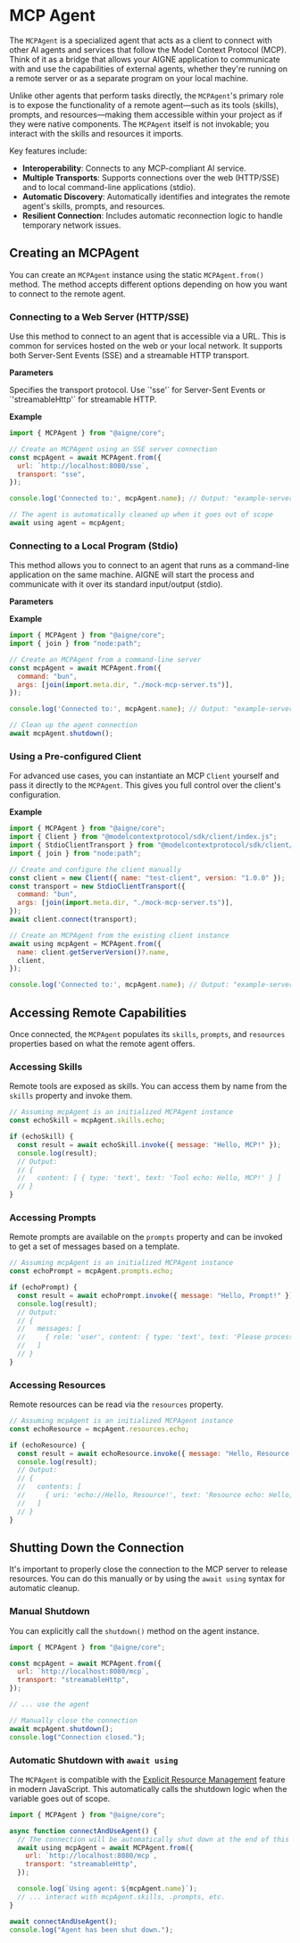 # MCP Agent

The `MCPAgent` is a specialized agent that acts as a client to connect with other AI agents and services that follow the Model Context Protocol (MCP). Think of it as a bridge that allows your AIGNE application to communicate with and use the capabilities of external agents, whether they're running on a remote server or as a separate program on your local machine.

Unlike other agents that perform tasks directly, the `MCPAgent`'s primary role is to expose the functionality of a remote agent—such as its tools (skills), prompts, and resources—making them accessible within your project as if they were native components. The `MCPAgent` itself is not invokable; you interact with the skills and resources it imports.

Key features include:
- **Interoperability**: Connects to any MCP-compliant AI service.
- **Multiple Transports**: Supports connections over the web (HTTP/SSE) and to local command-line applications (stdio).
- **Automatic Discovery**: Automatically identifies and integrates the remote agent's skills, prompts, and resources.
- **Resilient Connection**: Includes automatic reconnection logic to handle temporary network issues.

## Creating an MCPAgent

You can create an `MCPAgent` instance using the static `MCPAgent.from()` method. The method accepts different options depending on how you want to connect to the remote agent.

### Connecting to a Web Server (HTTP/SSE)

Use this method to connect to an agent that is accessible via a URL. This is common for services hosted on the web or your local network. It supports both Server-Sent Events (SSE) and a streamable HTTP transport.

**Parameters**

<x-field-group>
  <x-field data-name="url" data-type="string" data-required="true" data-desc="The URL of the MCP server."></x-field>
  <x-field data-name="transport" data-type="'sse' | 'streamableHttp'" data-default="sse" data-required="false">
    <x-field-desc markdown>Specifies the transport protocol. Use `'sse'` for Server-Sent Events or `'streamableHttp'` for streamable HTTP.</x-field-desc>
  </x-field>
  <x-field data-name="maxReconnects" data-type="number" data-default="10" data-required="false" data-desc="The maximum number of times to attempt reconnection if the connection is lost. Set to 0 to disable."></x-field>
  <x-field data-name="timeout" data-type="number" data-default="60000" data-required="false" data-desc="Request timeout in milliseconds."></x-field>
</x-field-group>

**Example**

```javascript Connecting to an SSE Server icon=logos:javascript
import { MCPAgent } from "@aigne/core";

// Create an MCPAgent using an SSE server connection
const mcpAgent = await MCPAgent.from({
  url: `http://localhost:8080/sse`,
  transport: "sse",
});

console.log('Connected to:', mcpAgent.name); // Output: "example-server"

// The agent is automatically cleaned up when it goes out of scope
await using agent = mcpAgent;
```

### Connecting to a Local Program (Stdio)

This method allows you to connect to an agent that runs as a command-line application on the same machine. AIGNE will start the process and communicate with it over its standard input/output (stdio).

**Parameters**

<x-field-group>
  <x-field data-name="command" data-type="string" data-required="true" data-desc="The command to execute to start the agent process (e.g., 'bun', 'node')."></x-field>
  <x-field data-name="args" data-type="string[]" data-required="false" data-desc="An array of command-line arguments to pass to the script."></x-field>
  <x-field data-name="env" data-type="Record<string, string>" data-required="false" data-desc="Additional environment variables for the subprocess."></x-field>
</x-field-group>

**Example**

```javascript Connecting to a Local Script icon=logos:javascript
import { MCPAgent } from "@aigne/core";
import { join } from "node:path";

// Create an MCPAgent from a command-line server
const mcpAgent = await MCPAgent.from({
  command: "bun",
  args: [join(import.meta.dir, "./mock-mcp-server.ts")],
});

console.log('Connected to:', mcpAgent.name); // Output: "example-server"

// Clean up the agent connection
await mcpAgent.shutdown();
```

### Using a Pre-configured Client

For advanced use cases, you can instantiate an MCP `Client` yourself and pass it directly to the `MCPAgent`. This gives you full control over the client's configuration.

**Example**

```javascript Using a Client Instance icon=logos:javascript
import { MCPAgent } from "@aigne/core";
import { Client } from "@modelcontextprotocol/sdk/client/index.js";
import { StdioClientTransport } from "@modelcontextprotocol/sdk/client/stdio.js";
import { join } from "node:path";

// Create and configure the client manually
const client = new Client({ name: "test-client", version: "1.0.0" });
const transport = new StdioClientTransport({
  command: "bun",
  args: [join(import.meta.dir, "./mock-mcp-server.ts")],
});
await client.connect(transport);

// Create an MCPAgent from the existing client instance
await using mcpAgent = MCPAgent.from({
  name: client.getServerVersion()?.name,
  client,
});

console.log('Connected to:', mcpAgent.name); // Output: "example-server"
```

## Accessing Remote Capabilities

Once connected, the `MCPAgent` populates its `skills`, `prompts`, and `resources` properties based on what the remote agent offers.

### Accessing Skills

Remote tools are exposed as skills. You can access them by name from the `skills` property and invoke them.

```javascript Invoking a Remote Skill icon=logos:javascript
// Assuming mcpAgent is an initialized MCPAgent instance
const echoSkill = mcpAgent.skills.echo;

if (echoSkill) {
  const result = await echoSkill.invoke({ message: "Hello, MCP!" });
  console.log(result);
  // Output:
  // {
  //   content: [ { type: 'text', text: 'Tool echo: Hello, MCP!' } ]
  // }
}
```

### Accessing Prompts

Remote prompts are available on the `prompts` property and can be invoked to get a set of messages based on a template.

```javascript Accessing a Remote Prompt icon=logos:javascript
// Assuming mcpAgent is an initialized MCPAgent instance
const echoPrompt = mcpAgent.prompts.echo;

if (echoPrompt) {
  const result = await echoPrompt.invoke({ message: "Hello, Prompt!" });
  console.log(result);
  // Output:
  // {
  //   messages: [
  //     { role: 'user', content: { type: 'text', text: 'Please process this message: Hello, Prompt!' } }
  //   ]
  // }
}
```

### Accessing Resources

Remote resources can be read via the `resources` property.

```javascript Reading a Remote Resource icon=logos:javascript
// Assuming mcpAgent is an initialized MCPAgent instance
const echoResource = mcpAgent.resources.echo;

if (echoResource) {
  const result = await echoResource.invoke({ message: "Hello, Resource!" });
  console.log(result);
  // Output:
  // {
  //   contents: [
  //     { uri: 'echo://Hello, Resource!', text: 'Resource echo: Hello, Resource!' }
  //   ]
  // }
}
```

## Shutting Down the Connection

It's important to properly close the connection to the MCP server to release resources. You can do this manually or by using the `await using` syntax for automatic cleanup.

### Manual Shutdown

You can explicitly call the `shutdown()` method on the agent instance.

```javascript Manual Shutdown icon=logos:javascript
import { MCPAgent } from "@aigne/core";

const mcpAgent = await MCPAgent.from({
  url: `http://localhost:8080/mcp`,
  transport: "streamableHttp",
});

// ... use the agent

// Manually close the connection
await mcpAgent.shutdown();
console.log("Connection closed.");
```

### Automatic Shutdown with `await using`

The `MCPAgent` is compatible with the [Explicit Resource Management](https://developer.mozilla.org/en-US/docs/Web/JavaScript/Reference/Statements/using) feature in modern JavaScript. This automatically calls the shutdown logic when the variable goes out of scope.

```javascript Automatic Shutdown icon=logos:javascript
import { MCPAgent } from "@aigne/core";

async function connectAndUseAgent() {
  // The connection will be automatically shut down at the end of this function
  await using mcpAgent = await MCPAgent.from({
    url: `http://localhost:8080/mcp`,
    transport: "streamableHttp",
  });

  console.log(`Using agent: ${mcpAgent.name}`);
  // ... interact with mcpAgent.skills, .prompts, etc.
}

await connectAndUseAgent();
console.log("Agent has been shut down.");
```
